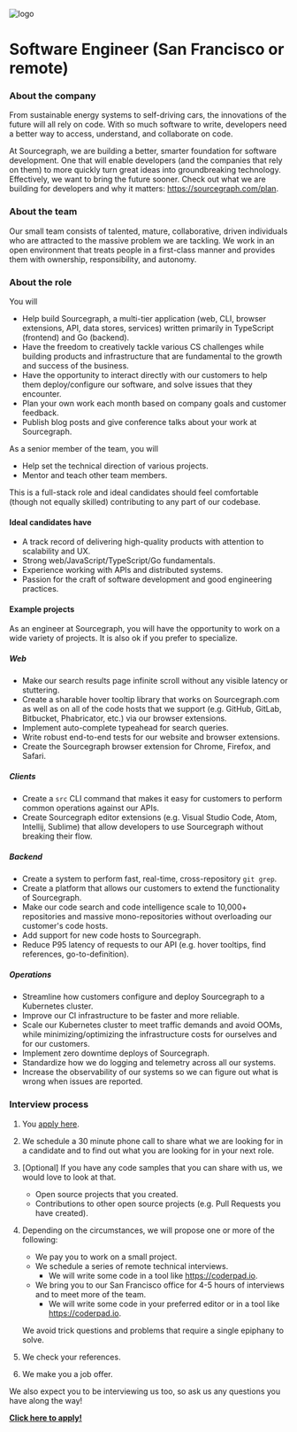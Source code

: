 ![logo](https://sourcegraph.com/.assets/img/sourcegraph-light-head-logo.svg)

# Software Engineer (San Francisco or remote)

### About the company

From sustainable energy systems to self-driving cars, the innovations of the future will all rely on code. With so much software to write, developers need a better way to access, understand, and collaborate on code.

At Sourcegraph, we are building a better, smarter foundation for software development. One that will enable developers (and the companies that rely on them) to more quickly turn great ideas into groundbreaking technology. Effectively, we want to bring the future sooner.
Check out what we are building for developers and why it matters: https://sourcegraph.com/plan.

### About the team

Our small team consists of talented, mature, collaborative, driven individuals who are attracted to the massive problem we are tackling. We work in an open environment that treats people in a first-class manner and provides them with ownership, responsibility, and autonomy.

### About the role

You will

- Help build Sourcegraph, a multi-tier application (web, CLI, browser extensions, API, data stores, services) written primarily in TypeScript (frontend) and Go (backend).
- Have the freedom to creatively tackle various CS challenges while building products and infrastructure that are fundamental to the growth and success of the business.
- Have the opportunity to interact directly with our customers to help them deploy/configure our software, and solve issues that they encounter.
- Plan your own work each month based on company goals and customer feedback.
- Publish blog posts and give conference talks about your work at Sourcegraph.

As a senior member of the team, you will

- Help set the technical direction of various projects.
- Mentor and teach other team members.

This is a full-stack role and ideal candidates should feel comfortable (though not equally skilled) contributing to any part of our codebase.

#### Ideal candidates have

- A track record of delivering high-quality products with attention to scalability and UX.
- Strong web/JavaScript/TypeScript/Go fundamentals.
- Experience working with APIs and distributed systems.
- Passion for the craft of software development and good engineering practices.

#### Example projects

As an engineer at Sourcegraph, you will have the opportunity to work on a wide variety of projects. It is also ok if you prefer to specialize.

##### Web

- Make our search results page infinite scroll without any visible latency or stuttering.
- Create a sharable hover tooltip library that works on Sourcegraph.com as well as on all of the code hosts that we support (e.g. GitHub, GitLab, Bitbucket, Phabricator, etc.) via our browser extensions.
- Implement auto-complete typeahead for search queries.
- Write robust end-to-end tests for our website and browser extensions.
- Create the Sourcegraph browser extension for Chrome, Firefox, and Safari.

##### Clients

- Create a `src` CLI command that makes it easy for customers to perform common operations against our APIs.
- Create Sourcegraph editor extensions (e.g. Visual Studio Code, Atom, Intellij, Sublime) that allow developers to use Sourcegraph without breaking their flow.

##### Backend

- Create a system to perform fast, real-time, cross-repository `git grep`.
- Create a platform that allows our customers to extend the functionality of Sourcegraph.
- Make our code search and code intelligence scale to 10,000+ repositories and massive mono-repositories without overloading our customer's code hosts.
- Add support for new code hosts to Sourcegraph.
- Reduce P95 latency of requests to our API (e.g. hover tooltips, find references, go-to-definition).

##### Operations

- Streamline how customers configure and deploy Sourcegraph to a Kubernetes cluster.
- Improve our CI infrastructure to be faster and more reliable.
- Scale our Kubernetes cluster to meet traffic demands and avoid OOMs, while minimizing/optimizing the infrastructure costs for ourselves and for our customers.
- Implement zero downtime deploys of Sourcegraph.
- Standardize how we do logging and telemetry across all our systems.
- Increase the observability of our systems so we can figure out what is wrong when issues are reported.

### Interview process

1.  You [apply here](https://hire.withgoogle.com/public/jobs/sourcegraphcom/view/P_AAAAAADAAADP_pY7jAAAXU).
2.  We schedule a 30 minute phone call to share what we are looking for in a candidate and to find out what you are looking for in your next role.
3.  [Optional] If you have any code samples that you can share with us, we would love to look at that.
    - Open source projects that you created.
    - Contributions to other open source projects (e.g. Pull Requests you have created).
4.  Depending on the circumstances, we will propose one or more of the following:

    - We pay you to work on a small project.
    - We schedule a series of remote technical interviews.
      - We will write some code in a tool like https://coderpad.io.
    - We bring you to our San Francisco office for 4-5 hours of interviews and to meet more of the team.
      - We will write some code in your preferred editor or in a tool like https://coderpad.io.

    We avoid trick questions and problems that require a single epiphany to solve.

5.  We check your references.
6.  We make you a job offer.

We also expect you to be interviewing us too, so ask us any questions you have along the way!

**[Click here to apply!](https://hire.withgoogle.com/public/jobs/sourcegraphcom/view/P_AAAAAADAAADP_pY7jAAAXU)**
